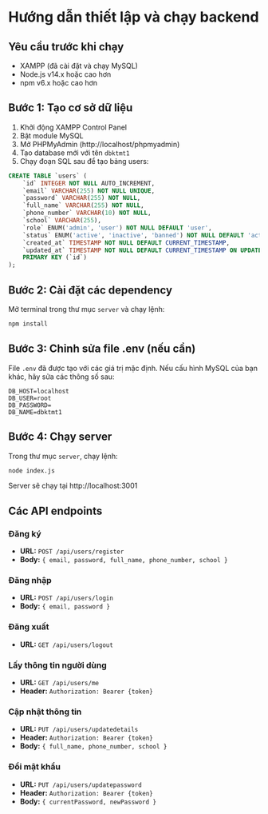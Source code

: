 
# Hướng dẫn thiết lập và chạy backend

## Yêu cầu trước khi chạy
- XAMPP (đã cài đặt và chạy MySQL)
- Node.js v14.x hoặc cao hơn
- npm v6.x hoặc cao hơn

## Bước 1: Tạo cơ sở dữ liệu
1. Khởi động XAMPP Control Panel
2. Bật module MySQL
3. Mở PHPMyAdmin (http://localhost/phpmyadmin)
4. Tạo database mới với tên `dbktmt1`
5. Chạy đoạn SQL sau để tạo bảng users:

```sql
CREATE TABLE `users` (
    `id` INTEGER NOT NULL AUTO_INCREMENT,   
    `email` VARCHAR(255) NOT NULL UNIQUE,
    `password` VARCHAR(255) NOT NULL,
    `full_name` VARCHAR(255) NOT NULL,
    `phone_number` VARCHAR(10) NOT NULL,
    `school` VARCHAR(255),   
    `role` ENUM('admin', 'user') NOT NULL DEFAULT 'user',
    `status` ENUM('active', 'inactive', 'banned') NOT NULL DEFAULT 'active',
    `created_at` TIMESTAMP NOT NULL DEFAULT CURRENT_TIMESTAMP,
    `updated_at` TIMESTAMP NOT NULL DEFAULT CURRENT_TIMESTAMP ON UPDATE CURRENT_TIMESTAMP,
    PRIMARY KEY (`id`)
);
```

## Bước 2: Cài đặt các dependency
Mở terminal trong thư mục `server` và chạy lệnh:

```bash
npm install
```

## Bước 3: Chỉnh sửa file .env (nếu cần)
File `.env` đã được tạo với các giá trị mặc định. Nếu cấu hình MySQL của bạn khác, hãy sửa các thông số sau:

```
DB_HOST=localhost
DB_USER=root
DB_PASSWORD=
DB_NAME=dbktmt1
```

## Bước 4: Chạy server
Trong thư mục `server`, chạy lệnh:

```bash
node index.js
```

Server sẽ chạy tại http://localhost:3001

## Các API endpoints

### Đăng ký
- **URL:** `POST /api/users/register`
- **Body:** `{ email, password, full_name, phone_number, school }`

### Đăng nhập
- **URL:** `POST /api/users/login`
- **Body:** `{ email, password }`

### Đăng xuất
- **URL:** `GET /api/users/logout`

### Lấy thông tin người dùng
- **URL:** `GET /api/users/me`
- **Header:** `Authorization: Bearer {token}`

### Cập nhật thông tin
- **URL:** `PUT /api/users/updatedetails`
- **Header:** `Authorization: Bearer {token}`
- **Body:** `{ full_name, phone_number, school }`

### Đổi mật khẩu
- **URL:** `PUT /api/users/updatepassword`
- **Header:** `Authorization: Bearer {token}`
- **Body:** `{ currentPassword, newPassword }`
